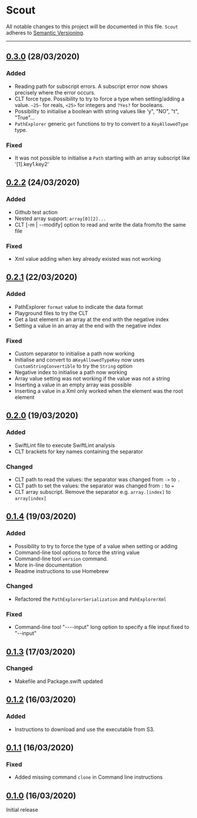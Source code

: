 # Scout

All notable changes to this project will be documented in this file. `Scout` adheres to [Semantic Versioning](http://semver.org).

---
## [0.3.0](https://github.com/ABridoux/scout/tree/0.3.0) (28/03/2020)

### Added
- Reading path for subscript errors. A subscript error now shows precisely where the error occurs.
- CLT force type. Possibility to try to force a type when setting/adding a value. `~25~` for reals, `<25>` for integers and `?Yes?` for booleans.
- Possibility to initialise a boolean with string values like 'y", "NO", "t", "True"...
- `PathExplorer` generic `get` functions to try to convert to a `KeyAllowedType` type.

### Fixed
- It was not possible to initialise a `Path` starting with an array subscript like '[1].key1.key2'

## [0.2.2](https://github.com/ABridoux/scout/tree/0.2.2) (24/03/2020)

### Added
- Github test action
- Nested array support: `array[0][2]...`
- CLT [-m | --modify] option to read and write the data from/to the same file

### Fixed
- Xml value adding when key already existed was not working

## [0.2.1](https://github.com/ABridoux/scout/tree/0.2.1) (22/03/2020)

### Added
- PathExplorer `format` value to indicate the data format
- Playground files to try the CLT
- Get a last element in an array at the end with the negative index
- Setting a value in an array at the end with the negative index

### Fixed
- Custom separator to initialise a path now working
- Initialise and convert to a`KeyAllowedTypeKey` now uses `CustomStringConvertible` to try the `String` option
-  Negative index to initialise a path now working
- Array value setting was not working if the value was not a string
- Inserting a value in an empty array was possible
- Inserting a value in a Xml only worked when the element was the root element

## [0.2.0](https://github.com/ABridoux/scout/tree/0.2.0) (19/03/2020)

### Added
- SwiftLint file to execute SwiftLint analysis
- CLT brackets for key names containing the separator

### Changed
- CLT path to read the values: the separator was changed from `->` to `.`
- CLT path to set the values: the separator was changed from `:` to `=`
- CLT array subscript. Remove the separator e.g. `array.[index]` to `array[index]`

## [0.1.4](https://github.com/ABridoux/scout/tree/0.1.4) (19/03/2020)

### Added
- Possibility to try to force the type of a value when setting or adding
- Command-line tool options to force the string value
- Command-line tool `version` command.
- More in-line documentation
- Readme instructions to use Homebrew

### Changed
- Refactored the `PathExplorerSerialization` and `PahExplorerXml`

### Fixed
- Command-line tool "----input" long option to specify a file input fixed to "--input"

## [0.1.3](https://github.com/ABridoux/scout/tree/0.1.3) (17/03/2020)

### Changed
- Makefile and Package.swift updated

## [0.1.2](https://github.com/ABridoux/scout/tree/0.1.2) (16/03/2020)

### Added
- Instructions to download and use the executable from S3.

## [0.1.1](https://github.com/ABridoux/scout/tree/0.1.1) (16/03/2020)

### Fixed
- Added missing command `clone` in Command line instructions

## [0.1.0](https://github.com/ABridoux/scout/tree/0.1.0) (16/03/2020)

Initial release
